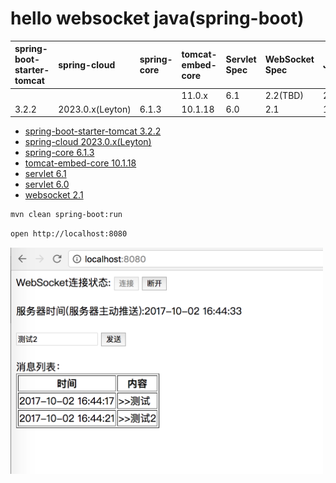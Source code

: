<!-- markdown-disable MD033 MD045 -->

# hello websocket java(spring-boot)

| spring-boot-starter-tomcat | spring-cloud     | spring-core | tomcat-embed-core | Servlet Spec | WebSocket Spec | JDK |
|:---------------------------|:-----------------|:------------|:------------------|:-------------|:---------------|:----|
|                            |                  |             | 11.0.x            | 6.1          | 2.2(TBD)       | 21+ |
| 3.2.2                      | 2023.0.x(Leyton) | 6.1.3       | 10.1.18           | 6.0          | 2.1            | 11+ |

- [spring-boot-starter-tomcat 3.2.2](https://mvnrepository.com/artifact/org.springframework.boot/spring-boot-starter-tomcat/3.2.2)
- [spring-cloud 2023.0.x(Leyton)](https://mvnrepository.com/artifact/org.springframework.cloud/spring-cloud-dependencies/2023.0.0-M1)
- [spring-core 6.1.3](https://mvnrepository.com/artifact/org.springframework/spring-core/6.1.3)
- [tomcat-embed-core 10.1.18](https://mvnrepository.com/artifact/org.apache.tomcat.embed/tomcat-embed-core/10.1.18)
- [servlet 6.1](https://mvnrepository.com/artifact/jakarta.servlet/jakarta.servlet-api/6.1)
- [servlet 6.0](https://mvnrepository.com/artifact/jakarta.servlet/jakarta.servlet-api/6.0)
- [websocket 2.1](https://mvnrepository.com/artifact/jakarta.websocket/jakarta.websocket-api/2.1)

```bash
mvn clean spring-boot:run
```

```bash
open http://localhost:8080
```

<img src="test.png" style="width:500px;"  alt="hello-websocket"/>

